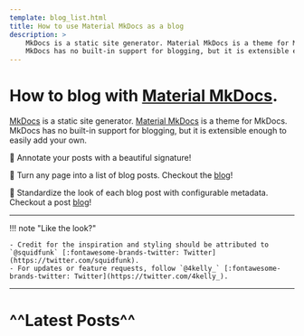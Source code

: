 ```yaml
---
template: blog_list.html
title: How to use Material MkDocs as a blog
description: > 
    MkDocs is a static site generator. Material MkDocs is a theme for MkDocs.
    MkDocs has no built-in support for blogging, but it is extensible enough to easily add your own.
---
```


# How to blog with [Material MkDocs](https://squidfunk.github.io/mkdocs-material/).

[MkDocs](https://www.mkdocs.org) is a static site generator. 
[Material MkDocs](https://squidfunk.github.io/mkdocs-material/) is a theme for MkDocs.
MkDocs has no built-in support for blogging, but it is extensible enough to easily add your own.

:rocket: Annotate your posts with a beautiful signature!

:rocket: Turn any page into a list of blog posts. Checkout the [blog](/blog)! 

:rocket: Standardize the look of each blog post with configurable metadata. Checkout a post [blog](/blog/subtopic/boring_post)! 

--- 

!!! note "Like the look?"

    - Credit for the inspiration and styling should be attributed to `@squidfunk` [:fontawesome-brands-twitter: Twitter](https://twitter.com/squidfunk).
    - For updates or feature requests, follow `@4kelly_` [:fontawesome-brands-twitter: Twitter](https://twitter.com/4kelly_).

---

# ^^Latest Posts^^